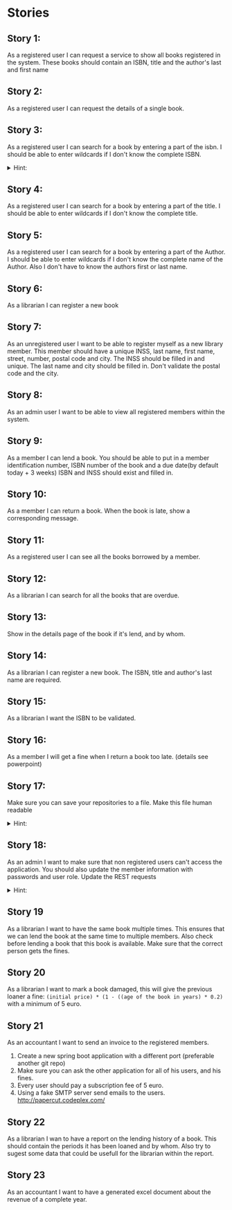 # Stories
## Story 1:
As a registered user I can request a service to show all books registered in the system. These books should contain an ISBN, title and the author's last and first name 
## Story 2:
As a registered user I can request the details of a single book.
## Story 3:
As a registered user I can search for a book by entering a part of the isbn. I should be able to enter wildcards if I don't know the complete ISBN.
<details><summary>Hint:</summary>
Use regex for the wildcard part.
</details>

## Story 4:
As a registered user I can search for a book by entering a part of the title. I should be able to enter wildcards if I don't know the complete title.
## Story 5:
As a registered user I can search for a book by entering a part of the Author. I should be able to enter wildcards if I don't know the complete name of the Author. Also I don't have to know the authors first or last name.
## Story 6:
As a librarian I can register a new book
## Story 7:
As an unregistered user I want to be able to register myself as a new library member. This member should have a unique INSS, last name, first name, street, number, postal code and city.
The INSS should be filled in and unique.
The last name and city should be filled in.
Don't validate the postal code and the city.
## Story 8:
As an admin user I want to be able to view all registered members within the system.
## Story 9:
As a member I can lend a book. You should be able to put in a member identification number, ISBN number of the book and a due date(by default today + 3 weeks)
ISBN and INSS should exist and filled in.
## Story 10:
As a member I can return a book. When the book is late, show a corresponding message.
## Story 11:
As a registered user I can see all the books borrowed by a member.
## Story 12:
As a librarian I can search for all the books that are overdue.
## Story 13:
Show in the details page of the book if it's lend, and by whom.
## Story 14:
As a librarian I can register a new book. The ISBN, title and author's last name are required.
## Story 15:
As a librarian I want the ISBN to be validated.
## Story 16:
As a member I will get a fine when I return a book too late. (details see powerpoint)
## Story 17:
Make sure you can save your repositories to a file. Make this file human readable
<details><summary>Hint:</summary>

1. Try to search for serialisation and Java.
2. You may use XML or JSON, for JSON jackson is already configured as a dependency.
3. Don't make it performant, just make a new file everytime you add/remove/update an element.
4. Use lazy loading.
5. If you want to speed things up, search and use multi threading. This is an advanced topic.
6. Do this in a separate class, and when you're up to it make it generic. 
</details>

## Story 18:
As an admin I want to make sure that non registered users can't access the application.
You should also update the member information with passwords and user role.
Update the REST requests
<details><summary>Hint:</summary>
Read the [Third step: Securing the REST service with Spring Security:](https://jaxenter.com/rest-api-spring-java-8-112289.html)
</details>

## Story 19
As a librarian I want to have the same book multiple times. This ensures that we can lend the book at the same time to multiple members.
Also check before lending a book that this book is available.
Make sure that the correct person gets the fines.

## Story 20
As a librarian I want to mark a book damaged, this will give the previous loaner a fine:
``` (initial price) * (1 - ((age of the book in years) * 0.2) ``` with a minimum of 5 euro.

## Story 21
As an accountant I want to send an invoice to the registered members.
1. Create a new spring boot application with a different port (preferable another git repo)
2. Make sure you can ask the other application for all of his users, and his fines.
3. Every user should pay a subscription fee of 5 euro.
4. Using a fake SMTP server send emails to the users. <http://papercut.codeplex.com/>

## Story 22
As a librarian I wan to have a report on the lending history of a book.
This should contain the periods it has been loaned and by whom.
Also try to sugest some data that could be usefull for the librarian within the report.

## Story 23
As an accountant I want to have a generated excel document about the revenue of a complete year. 
